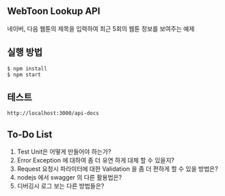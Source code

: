 WebToon Lookup API
---
네이버, 다음 웹툰의 제목을 입력하여 최근 5회의 웹툰 정보를 보여주는 예제

실행 방법
---
```
$ npm install
$ npm start
```

테스트
---
```
http://localhost:3000/api-docs
```

To-Do List
---
1. Test Unit은 어떻게 만들어야 하는가?
1. Error Exception 에 대하여 좀 더 유연 하게 대체 할 수 있을지?
1. Request 요청시 파라미터에 대한 Validation 을 좀 더 편하게 할 수 있을 방법은?
1. nodejs 에서 swagger 의 다른 활용법은?
1. 디버깅시 로그 보는 다른 방법들은?

